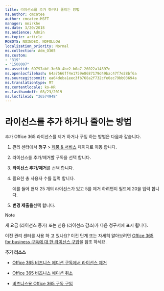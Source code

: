 ```yaml
---
title: 라이선스를 추가 하거나 줄이는 방법
ms.author: cmcatee
author: cmcatee-MSFT
manager: mnirkhe
ms.date: 3/20/2018
ms.audience: Admin
ms.topic: article
ROBOTS: NOINDEX, NOFOLLOW
localization_priority: Normal
ms.collection: Adm_O365
ms.custom:
- "319"
- "1500007"
ms.assetid: 69797abf-3e60-4be2-b0a7-26022a14397e
ms.openlocfilehash: 64a7566ff4e1759e8687179d49bac47f7e28bf6a
ms.sourcegitcommit: ea64deba1eec3fb768a2f732cfe0ec79bb03694a
ms.translationtype: MT
ms.contentlocale: ko-KR
ms.lasthandoff: 08/23/2019
ms.locfileid: "36574948"
---
```

# <a name="how-to-add-or-reduce-licenses"></a>라이선스를 추가 하거나 줄이는 방법

추가 Office 365 라이선스를 제거 하거나 구입 하는 방법은 다음과 같습니다.
  
1. 관리 센터에서 **청구** \> [제품 & 서비스](https://go.microsoft.com/fwlink/p/?linkid=842054) 페이지로 이동 합니다.

2. 라이선스를 추가/제거할 구독을 선택 합니다.

3. **라이선스 추가/제거**를 선택 합니다.

4. 필요한 총 사용자 수를 입력 합니다.

    예를 들어 현재 25 개의 라이선스가 있고 5를 제거 하려면이 필드에 20을 입력 합니다.

5. **변경 제출을**선택 합니다.

> [!NOTE]
> 새 요금 (라이선스 증가) 또는 신용 (라이선스 감소)가 다음 청구서에 표시 됩니다.

이전 관리 센터를 사용 하 고 있나요? 이전 단계 또는 자세히 알아보려면 [Office 365 for business 구독에 대 한 라이선스 구입](https://docs.microsoft.com/office365/admin/subscriptions-and-billing/buy-licenses)을 참조 하세요.

 **추가 리소스**
  
- [Office 365 비즈니스 에디션 구독에서 라이선스 제거](https://docs.microsoft.com/office365/admin/subscriptions-and-billing/remove-licenses-from-subscription)

- [Office 365 비즈니스 에디션 취소](https://docs.microsoft.com/office365/admin/subscriptions-and-billing/cancel-your-subscription)

- [비즈니스용 Office 365 구독 구입](https://docs.microsoft.com/office365/admin/subscriptions-and-billing/buy-another-subscription)
